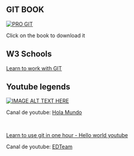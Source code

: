 ## GIT BOOK
<a href="https://git-scm.com/book/en/v2">
  <img src="https://git-scm.com/images/progit2.png" alt="PRO GIT">
</a>

<p>Click on the book to download it</p>

## W3 Schools
<a href="https://www.w3schools.com/git/default.asp">Learn to work with GIT</a>

## Youtube legends
[![IMAGE ALT TEXT HERE](https://i3.ytimg.com/vi/VdGzPZ31ts8/maxresdefault.jpg)](https://www.youtube.com/watch?v=VdGzPZ31ts8)
<p>Canal de youtube: <a href="https://www.youtube.com/c/HolaMundoDev">Hola Mundo</a></p><br>

<a href="https://www.youtube.com/watch?v=jGehuhFhtnE">Learn to use git in one hour - Hello world youtube</a>
<p>Canal de youtube: <a href="https://www.youtube.com/channel/UCP15FVAA2UL-QOcGhy7-ezA">EDTeam</a></p>
